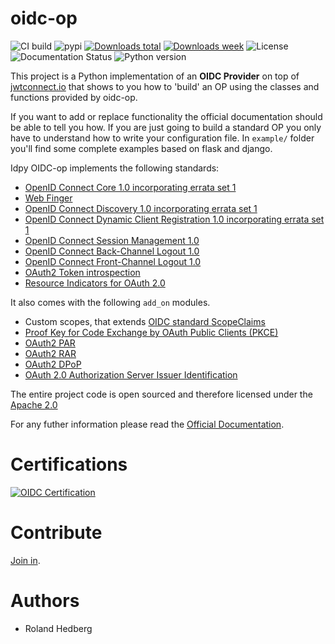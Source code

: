 # oidc-op

![CI build](https://github.com/IdentityPython/oidc-op/workflows/oidc-op/badge.svg)
![pypi](https://img.shields.io/pypi/v/oidcop.svg)
[![Downloads total](https://pepy.tech/badge/oidcop)](https://pepy.tech/project/oidcop)
[![Downloads week](https://pepy.tech/badge/oidcop/week)](https://pepy.tech/project/oidcop)
![License](https://img.shields.io/badge/license-Apache%202-blue.svg)
![Documentation Status](https://readthedocs.org/projects/oidcop/badge/?version=latest)
![Python version](https://img.shields.io/badge/python-3.7%20%7C%203.8%20%7C%203.9-blue.svg)

This project is a Python implementation of an **OIDC Provider** on top of [jwtconnect.io](https://jwtconnect.io/) that shows to you how to 'build' an OP using the classes and functions provided by oidc-op.

If you want to add or replace functionality the official documentation should be able to tell you how.
If you are just going to build a standard OP you only have to understand how to write your configuration file.
In `example/` folder you'll find some complete examples based on flask and django.

Idpy OIDC-op implements the following standards:

* [OpenID Connect Core 1.0 incorporating errata set 1](https://openid.net/specs/openid-connect-core-1_0.html)
* [Web Finger](https://openid.net/specs/openid-connect-discovery-1_0.html#IssuerDiscovery)
* [OpenID Connect Discovery 1.0 incorporating errata set 1](https://openid.net/specs/openid-connect-discovery-1_0.html)
* [OpenID Connect Dynamic Client Registration 1.0 incorporating errata set 1](https://openid.net/specs/openid-connect-registration-1_0.html)
* [OpenID Connect Session Management 1.0](https://openid.net/specs/openid-connect-session-1_0.html)
* [OpenID Connect Back-Channel Logout 1.0](https://openid.net/specs/openid-connect-backchannel-1_0.html)
* [OpenID Connect Front-Channel Logout 1.0](https://openid.net/specs/openid-connect-frontchannel-1_0.html)
* [OAuth2 Token introspection](https://tools.ietf.org/html/rfc7662)
* [Resource Indicators for OAuth 2.0](https://datatracker.ietf.org/doc/html/rfc8707)

It also comes with the following `add_on` modules.

* Custom scopes, that extends [OIDC standard ScopeClaims](https://openid.net/specs/openid-connect-core-1_0.html#ScopeClaims)
* [Proof Key for Code Exchange by OAuth Public Clients (PKCE)](https://tools.ietf.org/html/rfc7636)
* [OAuth2 PAR](https://datatracker.ietf.org/doc/html/rfc9126)
* [OAuth2 RAR](https://datatracker.ietf.org/doc/html/draft-ietf-oauth-rar)
* [OAuth2 DPoP](https://tools.ietf.org/id/draft-fett-oauth-dpop-04.html)
* [OAuth 2.0 Authorization Server Issuer Identification](https://datatracker.ietf.org/doc/draft-ietf-oauth-iss-auth-resp)

The entire project code is open sourced and therefore licensed under the [Apache 2.0](https://en.wikipedia.org/wiki/Apache_License)

For any futher information please read the [Official Documentation](https://oidcop.readthedocs.io/en/latest/).

# Certifications
[![OIDC Certification](https://openid.net/wordpress-content/uploads/2016/04/oid-l-certification-mark-l-rgb-150dpi-90mm-300x157.png)](https://www.certification.openid.net/plan-detail.html?public=true&plan=7p3iPQmff6Ohv)


# Contribute

[Join in](https://idpy.org/contribute/).


# Authors

- Roland Hedberg

